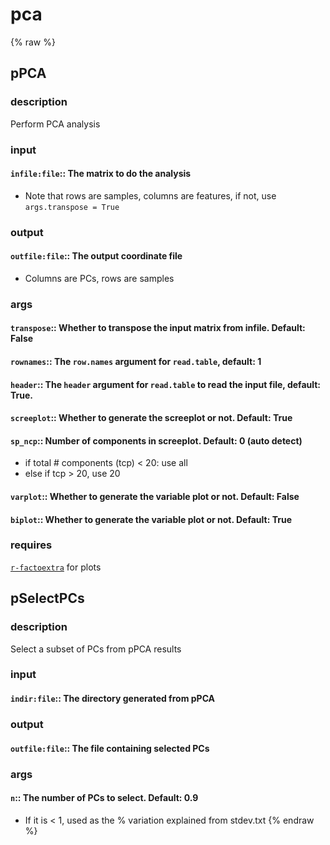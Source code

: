 # pca
<!-- toc -->
{% raw %}

## pPCA

### description
Perform PCA analysis

### input
#### `infile:file`:: The matrix to do the analysis  
- Note that rows are samples, columns are features, if not, use `args.transpose = True`

### output
#### `outfile:file`:: The output coordinate file  
- Columns are PCs, rows are samples

### args
#### `transpose`::  Whether to transpose the input matrix from infile. Default: False  
#### `rownames`::   The `row.names` argument for `read.table`, default: 1  
#### `header`::     The `header` argument for `read.table` to read the input file, default: True.  
#### `screeplot`::  Whether to generate the screeplot or not. Default: True  
#### `sp_ncp`::     Number of components in screeplot. Default: 0 (auto detect)  
- if total # components (tcp) < 20: use all
- else if tcp > 20, use 20
#### `varplot`::    Whether to generate the variable plot or not. Default: False  
#### `biplot`::     Whether to generate the variable plot or not. Default: True  

### requires
[`r-factoextra`](https://cran.r-project.org/web/packages/factoextra/index.html) for plots

## pSelectPCs

### description
Select a subset of PCs from pPCA results

### input
#### `indir:file`:: The directory generated from pPCA  

### output
#### `outfile:file`:: The file containing selected PCs  

### args
#### `n`:: The number of PCs to select. Default: 0.9  
- If it is < 1, used as the % variation explained from stdev.txt
{% endraw %}
